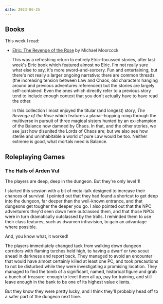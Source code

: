 ```yaml
---
date: 2023-06-25
---
```


## Books

This week I read:

- [Elric: The Revenge of the Rose][] by Michael Moorcock

  This was a refreshing return to entirely Elric-focussed stories, after last
  week's Elric book which featured almost no Elric.  I'm not really sure what
  else to say, it's more sword-and-sorcery.  Fun and entertaining, but there's
  not really a larger ongoing narrative: there are common threads (the
  increasing tension between Law and Chaos, old characters hanging around and
  previous adventures referenced) but the stories are largely self-contained.
  Even the ones which directly refer to a previous story tend to include enough
  context that you don't actually have to have read the other.
  
  In this collection I most enjoyed the titular (and longest) story, *The
  Revenge of the Rose* which features a planar-hopping romp through the
  multiverse in pursuit of three magical sisters hunted by an ex-champion of the
  Balance now damned by Chaos.  In that, and the other stories, we see just how
  disunited the Lords of Chaos are; but we also see how sterile and
  uninhabitable a world of pure Law would be too.  Neither extreme is good, what
  mortals need is Balance.

[Elric: The Revenge of the Rose]: https://en.wikipedia.org/wiki/Elric_of_Melnibon%C3%A9


## Roleplaying Games

### The Halls of Arden Vul

The players are deep, deep in the dungeon.  But they're only level 1!

I started this session with a bit of meta-talk designed to increase their
chances of survival.  I pointed out that they had found a shortcut to get deep
into the dungeon, far deeper than the well-known entrance, and that dungeons get
tougher the deeper you go.  I also pointed out that the NPC adventurers they'd
seen down here outclassed them, and that those NPCs were in turn dramatically
outclassed by the trolls.  I reminded them to use their class features, such as
dwarven infravision, to gain an advantage where possible.

And, you know what, it worked!

The players immediately changed tack from walking down dungeon corridors with
flaming torches held high, to having a dwarf or two scout ahead in darkness and
report back.  They managed to avoid an encounter that would have almost
certainly killed at least one PC, and took precautions to not be disturbed while
they were investigating a promising location.  They managed to find the tomb of
a significant, named, historical figure and grab a bunch of treasure: enough to
level them all up, pay for training, and still leave enough in the bank to be
one of its highest value clients.

But they know they were pretty lucky, and I think they'll probably head off to a
safer part of the dungeon next time.
